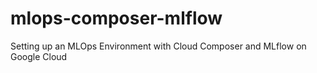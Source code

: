 # mlops-composer-mlflow
Setting up an MLOps Environment with Cloud Composer and MLflow on Google Cloud
